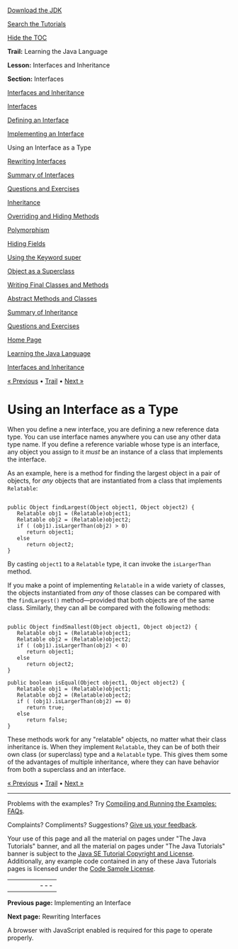 [Download
the JDK](http://java.sun.com/javase/6/download.jsp)
  
[Search the
Tutorials](../../search.html)
  
[Hide the TOC](javascript:toggleLeft())

**Trail:** Learning the Java Language
  
**Lesson:** Interfaces and Inheritance
  
**Section:** Interfaces

[Interfaces and Inheritance](index.html)

[Interfaces](createinterface.html)

[Defining an Interface](interfaceDef.html)

[Implementing an Interface](usinginterface.html)

Using an Interface as a Type

[Rewriting Interfaces](nogrow.html)

[Summary of Interfaces](summary-interface.html)

[Questions and Exercises](QandE/interfaces-questions.html)

[Inheritance](subclasses.html)

[Overriding and Hiding Methods](override.html)

[Polymorphism](polymorphism.html)

[Hiding Fields](hidevariables.html)

[Using the Keyword super](super.html)

[Object as a Superclass](objectclass.html)

[Writing Final Classes and Methods](final.html)

[Abstract Methods and Classes](abstract.html)

[Summary of Inheritance](summaryinherit.html)

[Questions and Exercises](QandE/inherit-questions.html)

[Home Page](../../index.html)
>
[Learning the Java Language](../index.html)
>
[Interfaces and Inheritance](index.html)

[« Previous](usinginterface.html) • [Trail](../TOC.html) • [Next »](nogrow.html)

# Using an Interface as a Type

When you define a new interface, you are defining a new reference
data type. You can use interface names anywhere you can use any
other data type name. If you define a reference variable whose type
is an interface, any object you assign to it *must* be
an instance of a class that implements the interface.

As an example, here is a method for finding the largest object in a pair of
objects, for *any* objects that are instantiated from a class that
implements `Relatable`:

```

public Object findLargest(Object object1, Object object2) {
   Relatable obj1 = (Relatable)object1;
   Relatable obj2 = (Relatable)object2;
   if ( (obj1).isLargerThan(obj2) > 0)
      return object1;
   else 
      return object2;
}

```

By casting `object1` to a `Relatable` type, it can
invoke the `isLargerThan` method.

If you make a point of implementing `Relatable` in a wide variety
of classes, the objects instantiated from *any* of those classes can be compared with the
`findLargest()` method—provided that both objects are of the same class.
Similarly, they can all be compared with the following methods:

```

public Object findSmallest(Object object1, Object object2) {
   Relatable obj1 = (Relatable)object1;
   Relatable obj2 = (Relatable)object2;
   if ( (obj1).isLargerThan(obj2) < 0)
      return object1;
   else 
      return object2;
}

public boolean isEqual(Object object1, Object object2) {
   Relatable obj1 = (Relatable)object1;
   Relatable obj2 = (Relatable)object2;
   if ( (obj1).isLargerThan(obj2) == 0)
      return true;
   else 
      return false;
}

```

These methods work for any "relatable" objects, no matter what their class inheritance is.
When they implement `Relatable`,
they can be of both their own class (or superclass) type and a `Relatable` type. This gives them some of the advantages
of multiple inheritance, where they can have behavior from both a superclass and an interface.

[« Previous](usinginterface.html)
•
[Trail](../TOC.html)
•
[Next »](nogrow.html)

---

Problems with the examples? Try [Compiling and Running
the Examples: FAQs](../../information/run-examples.html).
  
Complaints? Compliments? Suggestions? [Give
us your feedback](http://download.oracle.com/javase/feedback.html).

Your use of this page and all the material on pages under "The Java Tutorials" banner,
and all the material on pages under "The Java Tutorials" banner is subject to the [Java SE Tutorial Copyright
and License](../../information/license.html).
Additionally, any example code contained in any of these Java
Tutorials pages is licensed under the
[Code
Sample License](http://developers.sun.com/license/berkeley_license.html).

|  |  |  |  |  |
| --- | --- | --- | --- | --- |
| |  |  | | --- | --- | | duke image | Oracle logo | | [About Oracle](http://www.oracle.com/us/corporate/index.html) | [Oracle Technology Network](http://www.oracle.com/technology/index.html) | [Terms of Service](https://www.samplecode.oracle.com/servlets/CompulsoryClickThrough?type=TermsOfService) | Copyright © 1995, 2011 Oracle and/or its affiliates. All rights reserved. |

**Previous page:** Implementing an Interface
  
**Next page:** Rewriting Interfaces




A browser with JavaScript enabled is required for this page to operate properly.